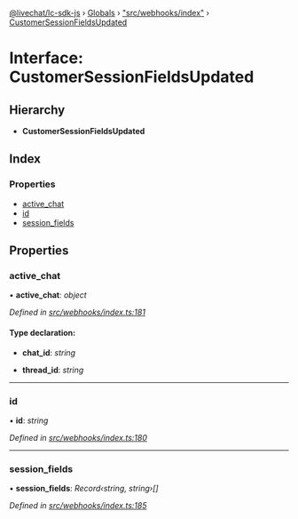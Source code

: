 [@livechat/lc-sdk-js](../README.md) › [Globals](../globals.md) › ["src/webhooks/index"](../modules/_src_webhooks_index_.md) › [CustomerSessionFieldsUpdated](_src_webhooks_index_.customersessionfieldsupdated.md)

# Interface: CustomerSessionFieldsUpdated

## Hierarchy

* **CustomerSessionFieldsUpdated**

## Index

### Properties

* [active_chat](_src_webhooks_index_.customersessionfieldsupdated.md#active_chat)
* [id](_src_webhooks_index_.customersessionfieldsupdated.md#id)
* [session_fields](_src_webhooks_index_.customersessionfieldsupdated.md#session_fields)

## Properties

###  active_chat

• **active_chat**: *object*

*Defined in [src/webhooks/index.ts:181](https://github.com/livechat/lc-sdk-js/blob/de56f05/src/webhooks/index.ts#L181)*

#### Type declaration:

* **chat_id**: *string*

* **thread_id**: *string*

___

###  id

• **id**: *string*

*Defined in [src/webhooks/index.ts:180](https://github.com/livechat/lc-sdk-js/blob/de56f05/src/webhooks/index.ts#L180)*

___

###  session_fields

• **session_fields**: *Record‹string, string›[]*

*Defined in [src/webhooks/index.ts:185](https://github.com/livechat/lc-sdk-js/blob/de56f05/src/webhooks/index.ts#L185)*
